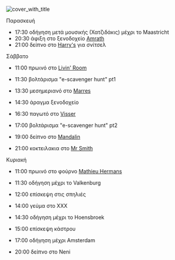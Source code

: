 
![cover_with_title](https://github.com/m-venturis/apako-dwro/assets/147306141/5c719d51-ed10-4682-853b-51f55a7f29e1)

Παρασκευή 
- 17:30 οδήγηση μετά μουσικής (Χατζιδάκις) μέχρι το Maastricht 
- 20:30 άφιξη στο ξενοδοχείο [Amrath](https://www.booking.com/Share-yalipRR) 
- 21:00 δείπνο στο [Harry's](https://maps.app.goo.gl/zr2EiJpzFARwnGb19) για σνίτσελ 

Σάββατο 

- 11:00 πρωινό στο [Livin' Room](https://maps.app.goo.gl/zr2EiJpzFARwnGb19)

- 11:30 βολτάρισμα "e-scavenger hunt" pt1 

- 13:30 μεσημεριανό στο [Marres](https://maps.app.goo.gl/BSyq3jQKYSfHyiam6) 

- 14:30 άραγμα ξενοδοχείο 

- 16:30 παγωτό στο [Visser](https://maps.app.goo.gl/JaXe383dAyoXRiaq5) 

- 17:00 βολτάρισμα "e-scavenger hunt" pt2 

- 19:00 δείπνο στο [Mandalin](https://maps.app.goo.gl/EtCQHwoUg6JEspZX6)

- 21:00 κοκτειλακια στο [Mr Smith](https://maps.app.goo.gl/Jmpg9FzH5d9edzQe7) 

Κυριακή 

- 11:00 πρωινό στο φούρνο [Mathieu Hermans](https://maps.app.goo.gl/Xo6Bfak3SA5R3Xe5A) 

- 11:30 οδήγηση μέχρι το Valkenburg 

- 12:00 επίσκεψη στις σπηλιές 

- 14:00 γεύμα στο ΧΧΧ 

- 14:30 οδήγηση μέχρι το Hoensbroek 

- 15:00 επίσκεψη κάστρου 

- 17:00 οδήγηση μέχρι Amsterdam 

- 20:00 δείπνο στο Νeni 



